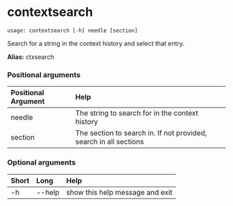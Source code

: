 <!-- THIS PART OF THIS FILE IS AUTOGENERATED. DO NOT MODIFY IT. See scripts/generate-docs.sh -->
# contextsearch

```text
usage: contextsearch [-h] needle [section]

```

Search for a string in the context history and select that entry.

**Alias:** ctxsearch
### Positional arguments

|Positional Argument|Help|
| :--- | :--- |
|needle|The string to search for in the context history|
|section|The section to search in. If not provided, search in all sections|

### Optional arguments

|Short|Long|Help|
| :--- | :--- | :--- |
|-h|--help|show this help message and exit|

<!-- END OF AUTOGENERATED PART. Do not modify this line or the line below, they mark the end of the auto-generated part of the file. If you want to extend the documentation in a way which cannot easily be done by adding to the command help description, write below the following line. -->
<!-- ------------\>8---- ----\>8---- ----\>8------------ -->
